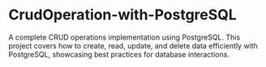 # CrudOperation-with-PostgreSQL
 
A complete CRUD operations implementation using PostgreSQL. This project covers how to create, read, update, and delete data efficiently with PostgreSQL, showcasing best practices for database interactions.
